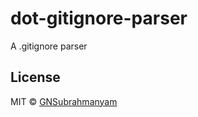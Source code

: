 # dot-gitignore-parser
A .gitignore parser

## License

MIT © [GNSubrahmanyam](https://github.com/GNSubrahmanyam/)
